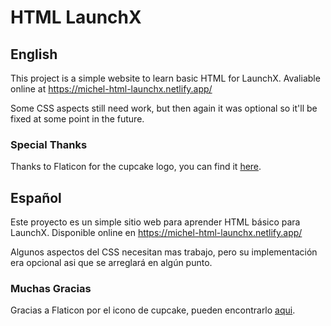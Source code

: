# HTML LaunchX

## English

This project is a simple website to learn basic HTML for LaunchX. Avaliable online at https://michel-html-launchx.netlify.app/

Some CSS aspects still need work, but then again it was optional so it'll be fixed at some point in the future.

### Special Thanks

Thanks to Flaticon for the cupcake logo, you can find it [here](https://www.flaticon.com/free-icons/bakery).

## Español

Este proyecto es un simple sitio web para aprender HTML básico para LaunchX. Disponible online en https://michel-html-launchx.netlify.app/

Algunos aspectos del CSS necesitan mas trabajo, pero su implementación era opcional asi que se arreglará en algún punto.

### Muchas Gracias

Gracias a Flaticon por el icono de cupcake, pueden encontrarlo [aqui](https://www.flaticon.com/free-icons/bakery).
